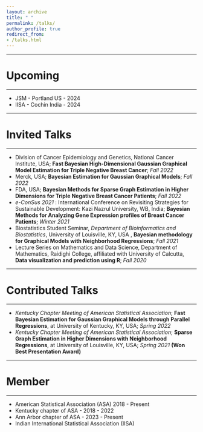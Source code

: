 ```yaml
---
layout: archive
title: " "
permalink: /talks/
author_profile: true
redirect_from: 
- /talks.html
---
```


---
# Upcoming
---

* JSM - Portland US - 2024
* IISA - Cochin India - 2024

---
# Invited Talks 
---

* Division of Cancer Epidemiology and Genetics, National Cancer Institute, USA; **Fast Bayesian High-Dimensional Gaussian Graphical Model Estimation for Triple Negative Breast Cancer**; *Fall 2022* 
* Merck, USA; **Bayesian Estimation for Gaussian Graphical Models**; *Fall 2022* 
* FDA, USA; **Bayesian Methods for Sparse Graph Estimation in Higher Dimensions for Triple Negative Breast Cancer Patients**; *Fall 2022* 
* _e-ConSus 2021_ : International Conference on Revisiting Strategies for Sustainable Development: Kazi Nazrul University, WB, India; **Bayesian Methods for Analyzing Gene Expression profiles of Breast Cancer Patients**; *Winter 2021*
* Biostatistics Student Seminar, _Department of Bioinformatics and Biostatistics_,  University of Louisville, KY, USA , **Bayesian methodology for Graphical Models with Neighborhood Regressions**; *Fall 2021*
* Lecture Series on Mathematics and Data Science, Department of Mathematics, Raidighi College, affiliated with University of Calcutta, **Data visualization and prediction using R**; *Fall 2020*

---
# Contributed Talks
---

* _Kentucky Chapter Meeting of American Statistical Association_; **Fast Bayesian Estimation for Gaussian Graphical Models through Parallel Regressions**, at University of Kentucky, KY, USA; *Spring 2022*
* _Kentucky Chapter Meeting of American Statistical Association_; **Sparse Graph Estimation in Higher Dimensions with Neighborhood Regressions**, at University of Louisville, KY, USA; *Spring 2021* **(Won Best Presentation Award)**


---
# Member
---

* American Statistical Association (ASA) 2018 - Present
* Kentucky chapter of ASA - 2018 - 2022
* Ann Arbor chapter of ASA - 2023 - Present
* Indian International Statistical Association (IISA)
